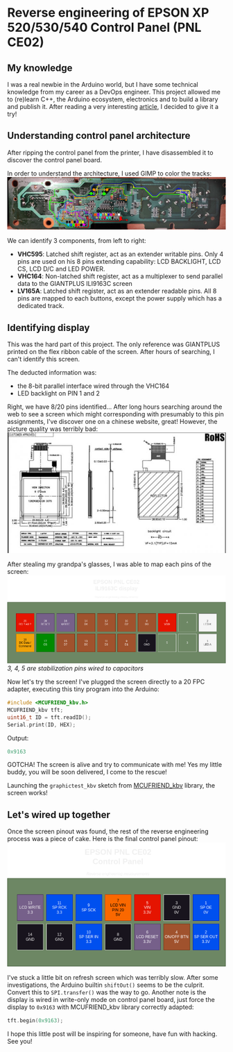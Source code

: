 # Reverse engineering of EPSON XP 520/530/540 Control Panel (PNL CE02)

## My knowledge

I was a real newbie in the Arduino world, but I have some technical knowledge from my career as a DevOps engineer.
This project allowed me to (re)learn C++, the Arduino ecosystem, electronics and to build a library and publish it.
After reading a very interesting [article](https://www.nycresistor.com/2022/01/18/repurposing-control-panel/), I decided to give it a try!

## Understanding control panel architecture

After ripping the control panel from the printer, I have disassembled it to discover the control panel board.


In order to understand the architecture, I used GIMP to color the tracks:
![docs/pcb_layers.jpg](docs/pcb_layers.jpg)

We can identify 3 components, from left to right:

 * **VHC595**: Latched shift register, act as an extender writable pins. Only 4 pins are used on his 8 pins extending capability: LCD BACKLIGHT, LCD CS, LCD D/C and LED POWER.
 * **VHC164**: Non-latched shift register, act as a multiplexer to send parallel data to the GIANTPLUS ILI9163C screen
 * **LV165A**: Latched shift register, act as an extender readable pins. All 8 pins are mapped to each buttons, except the power supply which has a dedicated track.

## Identifying display

This was the hard part of this project. The only reference was GIANTPLUS printed on the flex ribbon cable of the screen. After hours of searching, I can't identify this screen.

The deducted information was:
 * the 8-bit parallel interface wired through the VHC164
 * LED backlight on PIN 1 and 2

Right, we have 8/20 pins identified... After long hours searching around the web to see a screen which might corresponding with presumably to this pin assignments, I've discover one on a chinese website, great! However, the picture quality was terribly bad:
![docs/chines_pins_assignments.jpg](docs/chines_pins_assignments.jpg)

After stealing my grandpa's glasses, I was able to map each pins of the screen:
![docs/display_pinout.png](docs/display_pinout.png)
*3, 4, 5 are stabilization pins wired to capacitors*

Now let's try the screen! I've plugged the screen directly to a 20 FPC adapter, executing this tiny program into the Arduino:
``` c++
#include <MCUFRIEND_kbv.h>
MCUFRIEND_kbv tft;
uint16_t ID = tft.readID();
Serial.print(ID, HEX);
```

Output:
``` c++
0x9163
```

GOTCHA! The screen is alive and try to communicate with me! Yes my little buddy, you will be soon delivered, I come to the rescue!

Launching the `graphictest_kbv` sketch from [MCUFRIEND_kbv](https://github.com/prenticedavid/MCUFRIEND_kbv) library, the screen works!


## Let's wired up together

Once the screen pinout was found, the rest of the reverse engineering process was a piece of cake. Here is the final control panel pinout:
![docs/main_pinout.png](docs/main_pinout.png)

I've stuck a little bit on refresh screen which was terribly slow. After some investigations, the Arduino builtin `shiftOut()` seems to be the culprit. Convert this to `SPI.transfer()` was the way to go. Another note is the display is wired in write-only mode on control panel board, just force the display to `0x9163` with MCUFRIEND_kbv library correctly adapted:
``` c++
tft.begin(0x9163);
``` 


I hope this little post will be inspiring for someone, have fun with hacking. See you!
